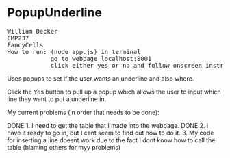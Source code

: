 
# PopupUnderline
<pre>
William Decker
CMP237
FancyCells
How to run: (node app.js) in terminal
            go to webpage localhost:8001
            click either yes or no and follow onscreen instructions
</pre>

Uses popups to set if the user wants an underline and also where.

Click the Yes button to pull up a popup which allows the user to input which line they want to put a underline in.

My current problems (in order that needs to be done):

DONE 1. I need to get the table that I made into the webpage. 
DONE 2. i have it ready to go in, but I cant seem to find out how to do it.
3. My code for inserting a line doesnt work due to the fact I dont know how to call the table (blaming others for myy problems)
